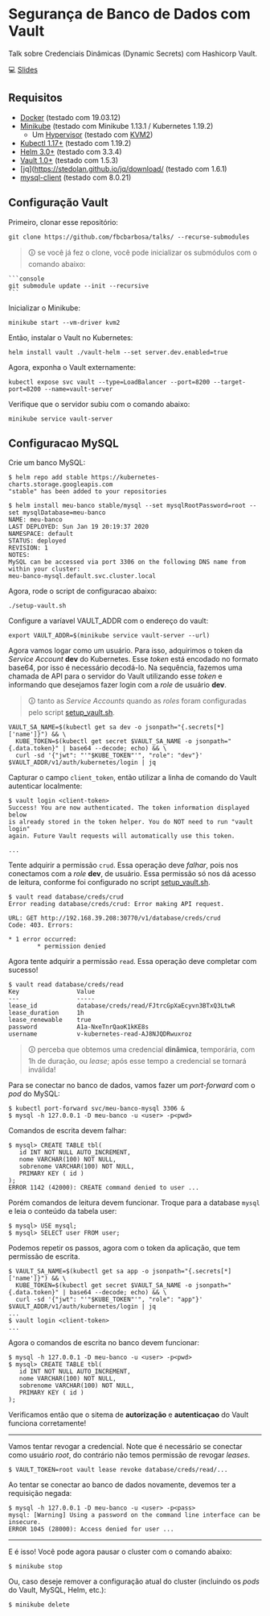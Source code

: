 # Segurança de Banco de Dados com Vault

Talk sobre Credenciais Dinâmicas (Dynamic Secrets) com Hashicorp Vault.

💻 [Slides](https://speakerdeck.com/fernandrone/seguranca-de-banco-de-dados-com-vault)

## Requisitos

- [Docker](https://docs.docker.com/install/linux/docker-ce/debian/) (testado com 19.03.12)
- [Minikube](https://kubernetes.io/docs/tasks/tools/install-minikube/#install-minikube-via-direct-download) (testado com Minikube 1.13.1 / Kubernetes 1.19.2)
  - Um [Hypervisor](https://kubernetes.io/docs/tasks/tools/install-minikube/#install-a-hypervisor) (testado com [KVM2](https://minikube.sigs.k8s.io/docs/drivers/kvm2/))
- [Kubectl 1.17+](https://kubernetes.io/docs/tasks/tools/install-kubectl/#install-kubectl-on-linux) (testado com 1.19.2)
- [Helm 3.0+](https://helm.sh/docs/intro/install/) (testado com 3.3.4)
- [Vault 1.0+](https://www.vaultproject.io/downloads/) (testado com 1.5.3)
- [jq](https://stedolan.github.io/jq/download/ (testado com 1.6.1)
- [mysql-client](https://dev.mysql.com/doc/mysql-installation-excerpt/8.0/en/) (testado com 8.0.21)

## Configuração Vault

Primeiro, clonar esse repositório:

```console
git clone https://github.com/fbcbarbosa/talks/ --recurse-submodules
```

> 🛈 se você já fez o clone, você pode inicializar os submódulos com o comando abaixo:

    ```console
    git submodule update --init --recursive
    ``` 

Inicializar o Minikube:

```console
minikube start --vm-driver kvm2
```

Então, instalar o Vault no Kubernetes:

```console
helm install vault ./vault-helm --set server.dev.enabled=true
```

Agora, exponha o Vault externamente:

```console
kubectl expose svc vault --type=LoadBalancer --port=8200 --target-port=8200 --name=vault-server
```

Verifique que o servidor subiu com o comando abaixo:

```console
minikube service vault-server
```

## Configuracao MySQL

Crie um banco MySQL:

```console
$ helm repo add stable https://kubernetes-charts.storage.googleapis.com
"stable" has been added to your repositories
```

```console
$ helm install meu-banco stable/mysql --set mysqlRootPassword=root --set mysqlDatabase=meu-banco
NAME: meu-banco
LAST DEPLOYED: Sun Jan 19 20:19:37 2020
NAMESPACE: default
STATUS: deployed
REVISION: 1
NOTES:
MySQL can be accessed via port 3306 on the following DNS name from within your cluster:
meu-banco-mysql.default.svc.cluster.local
```

Agora, rode o script de configuracao abaixo:

```console
./setup-vault.sh
```

Configure a varíavel VAULT_ADDR com o endereço do vault:

```console
export VAULT_ADDR=$(minikube service vault-server --url)
```

Agora vamos logar como um usuário. Para isso, adquirimos o token da _Service Account_ **dev** do Kubernetes. Esse _token_ está encodado no formato base64, por isso é necessário decodá-lo. Na sequência, fazemos uma chamada de API para o servidor do Vault utilizando esse _token_ e informando que desejamos fazer login com a _role_ de usuário **dev**.

> 🛈 tanto as _Service Accounts_ quando as _roles_ foram configuradas pelo script [setup_vault.sh](./setup_vault.sh).

```console
VAULT_SA_NAME=$(kubectl get sa dev -o jsonpath="{.secrets[*]['name']}") && \
  KUBE_TOKEN=$(kubectl get secret $VAULT_SA_NAME -o jsonpath="{.data.token}" | base64 --decode; echo) && \
  curl -sd '{"jwt": "'"$KUBE_TOKEN"'", "role": "dev"}' $VAULT_ADDR/v1/auth/kubernetes/login | jq
```

Capturar o campo `client_token`, então utilizar a linha de comando do Vault autenticar localmente:

```console
$ vault login <client-token>
Success! You are now authenticated. The token information displayed below
is already stored in the token helper. You do NOT need to run "vault login"
again. Future Vault requests will automatically use this token.

...
```

Tente adquirir a permissão `crud`. Essa operação deve *falhar*, pois nos conectamos com a _role_ **dev**, de usuário. Essa permissão só nos dá acesso de leitura, conforme foi configurado no script [setup_vault.sh](./setup_vault.sh).

```
$ vault read database/creds/crud
Error reading database/creds/crud: Error making API request.

URL: GET http://192.168.39.208:30770/v1/database/creds/crud
Code: 403. Errors:

* 1 error occurred:
        * permission denied
```

Agora tente adquirir a permissão `read`. Essa operação deve completar com sucesso!

```
$ vault read database/creds/read
Key                Value
---                -----
lease_id           database/creds/read/FJtrcGpXaEcyvn3BTxQ3LtwR
lease_duration     1h
lease_renewable    true
password           A1a-NxeTnrQaoK1kKE8s
username           v-kubernetes-read-AJ8NJQDRwuxroz
```

> 🛈 perceba que obtemos uma credencial **dinâmica**, temporária, com 1h de duração, ou _lease_; após esse tempo a credencial se tornará inválida!

Para se conectar no banco de dados, vamos fazer um _port-forward_ com o _pod_ do MySQL:

```
$ kubectl port-forward svc/meu-banco-mysql 3306 &
$ mysql -h 127.0.0.1 -D meu-banco -u <user> -p<pwd> 
```

Comandos de escrita devem falhar:

```mysql
$ mysql> CREATE TABLE tbl(
   id INT NOT NULL AUTO_INCREMENT,
   nome VARCHAR(100) NOT NULL,
   sobrenome VARCHAR(100) NOT NULL,
   PRIMARY KEY ( id )
);
ERROR 1142 (42000): CREATE command denied to user ...
```

Porém comandos de leitura devem funcionar. Troque para a database `mysql` e leia o conteúdo da tabela user:

```mysql
$ mysql> USE mysql;
$ mysql> SELECT user FROM user;
```

Podemos repetir os passos, agora com o token da aplicação, que tem permissão de escrita.

```console
$ VAULT_SA_NAME=$(kubectl get sa app -o jsonpath="{.secrets[*]['name']}") && \
  KUBE_TOKEN=$(kubectl get secret $VAULT_SA_NAME -o jsonpath="{.data.token}" | base64 --decode; echo) && \
  curl -sd '{"jwt": "'"$KUBE_TOKEN"'", "role": "app"}' $VAULT_ADDR/v1/auth/kubernetes/login | jq
...
$ vault login <client-token>
...
```

Agora o comandos de escrita no banco devem funcionar:

```
$ mysql -h 127.0.0.1 -D meu-banco -u <user> -p<pwd> 
$ mysql> CREATE TABLE tbl(
   id INT NOT NULL AUTO_INCREMENT,
   nome VARCHAR(100) NOT NULL,
   sobrenome VARCHAR(100) NOT NULL,
   PRIMARY KEY ( id )
);
```

Verificamos então que o sitema de **autorização** e **autenticaçao** do Vault funciona corretamente!

***

Vamos tentar revogar a credencial. Note que é necessário se conectar como usuário _root_, do contrário não temos permissão de revogar _leases_.

```console
$ VAULT_TOKEN=root vault lease revoke database/creds/read/...
```

Ao tentar se conectar ao banco de dados novamente, devemos ter a requisição negada:

```console
$ mysql -h 127.0.0.1 -D meu-banco -u <user> -p<pass>
mysql: [Warning] Using a password on the command line interface can be insecure.
ERROR 1045 (28000): Access denied for user ...
```

***

E é isso! Você pode agora pausar o cluster com o comando abaixo:

```console
$ minikube stop
```

Ou, caso deseje remover a configuração atual do cluster (incluindo os _pods_ do Vault, MySQL, Helm, etc.): 

```console
$ minikube delete
```